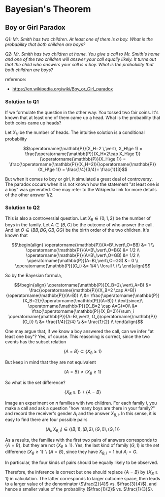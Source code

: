 # Bayesian's Theorem

## Boy or Girl Paradox

*Q1: Mr. Smith has two children. At least one of them is a boy. What is the probability that both children are boys?*

*Q2: Mr. Smith has two children at home. You give a call to Mr. Smith's home and one of the two children will answer your call equally likely. It turns out that the child who answers your call is a boy. What is the probability that both children are boys?*


reference:
  - https://en.wikipedia.org/wiki/Boy_or_Girl_paradox

### Solution to Q1

If we formulate the question in the other way: You tossed two fair coins. It's known that at least one of them came up a head. What is the probability that both coins came up heads?

Let $X_H$ be the number of heads. The intuitive solution is a conditional probability

$$\operatorname{\mathbb{P}}(X_H=2  \,\vert\, X_H\ge 1) = \frac{\operatorname{\mathbb{P}}(X_H=2\cap X_H\ge 1)}{\operatorname{\mathbb{P}}(X_H\ge 1)} = \frac{\operatorname{\mathbb{P}}(X_H=2)}{\operatorname{\mathbb{P}}(X_H\ge 1)} = \frac{1/4}{3/4}= \frac{1}{3}$$


But when it comes to boy or girl, it simulated a great deal of controversy. The paradox occurs when it is not known how the statement "at least one is a boy" was generated. One may refer to the Wikipedia link for more details of the other answer $1/2$.



### Solution to Q2

This is also a controversial question. Let $X_B \in \{0,1,2\}$ be the number of boys in the family. Let $A \in \{B,G\}$ be the outcome of who answer the call. And let $O\in\{BB,BG,GB,GG\}$ be the birth order of the two children. It's known that

$$\begin{align}
\operatorname{\mathbb{P}}(A=B\,\vert\,O=BB) &= 1 \\
\operatorname{\mathbb{P}}(A=B\,\vert\,O=BG) &= 1/2 \\
\operatorname{\mathbb{P}}(A=B\,\vert\,O=GB) &= 1/2 \\
\operatorname{\mathbb{P}}(A=B\,\vert\,O=GG) &= 0 \\
\operatorname{\mathbb{P}}(O_i) &= 1/4 \ \forall \ i \\
\end{align}$$

So by the Bayesian formula,


$$\begin{align}
\operatorname{\mathbb{P}}(X_B=2\,\vert\,A=B) &= \frac{\operatorname{\mathbb{P}}(X_B=2 \cap A=B)}{\operatorname{\mathbb{P}}(A=B)} \\
 &= \frac{\operatorname{\mathbb{P}}(X_B=2)}{\operatorname{\mathbb{P}}(A=B)} \ \text{since}\  \operatorname{\mathbb{P}}(X_B=2 \cap A=G)=0\\
&=  \frac{\operatorname{\mathbb{P}}(X_B=2)}{\sum_i \operatorname{\mathbb{P}}(A=B\,\vert\, O_i)\operatorname{\mathbb{P}}(O_i)} \\
&= \frac{1/4}{2/4} \\
&= \frac{1}{2} \\
\end{align}$$

One may argue that, if we know a boy answered the call, can we infer "at least one boy"? Yes, of course. This reasoning is correct, since the two events has the subset relation

$$\{A=B\} \subset \{X_B\ge 1\}$$

But keep in mind that they are not equivalent

$$\{A=B\} \ne \{X_B\ge 1\}$$

So what is the set difference?

$$\{X_B\ge 1\} \backslash \{A=B\}$$

Image an experiment on $n$ families with two children. For each family $i$, you make a call and ask a question "how many boys are there in your family?" and record the receiver's gender $A_i$ and the answer $X_{B, i}$. In this sense, it is easy to find there are four possible pairs

$$(A_i, X_{B,i}) \in \{(B,1), (B,2), (G,0), (G,1)\}$$

As a results, the families with the first two pairs of answers corresponds to $\{A=B\}$, but they are not $\{X_B \ge 1\}$. Yes, the last kind of family $(G, 1)$ is the set difference $\{X_B\ge 1\} \backslash \{A=B\}$, since they have $X_{B,i}=1$ but $A_i=G$.

In particular, the four kinds of pairs should be equally likely to be observed.

Therefore, the inference is correct but one should replace $\{A=B\}$ by $\{X_B\ge 1\}$ in calculation. The latter corresponds to larger outcome space, then leads to a larger value of the denominator ($\frac{2}{4}$ vs. $\frac{3}{4}$), and hence a smaller value of the probability ($\frac{1}{2}$ vs. $\frac{1}{3}$).
